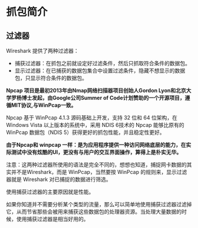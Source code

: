 # 抓包简介





## 过滤器



Wireshark 提供了两种过滤器：

- 捕获过滤器：在抓包之前就设定好过滤条件，然后只抓取符合条件的数据包。
- 显示过滤器：在已捕获的数据包集合中设置过滤条件，隐藏不想显示的数据包，只显示符合条件的数据包。



**Npcap 项目是最初2013年由Nmap网络扫描器项目创始人Gordon Lyon和北京大学罗杨博士发起，由Google公司Summer of Code计划赞助的一个开源项目，遵循MIT协议,与WinPcap一致。**

Npcap 基于 WinPcap 4.1.3 源码基础上开发，支持 32 位和 64 位架构，在 Windows Vista 以上版本的系统中，采用 NDIS 6技术的 Npcap 能够比原有的 WinPcap 数据包（NDIS 5）获得更好的抓包性能，并且稳定性更好。

**由于Npcap和 winpcap 一样：是为应用程序提供一种访问网络底层的能力，在实际测试中没有炫酷的UI，更没有与用户的交互界面操作，算得上是朴实无华。**



注意：这两种过滤器所使用的语法是完全不同的，想想也知道，捕捉网卡数据的其实并不是Wireshark，而是 WinPcap，当然要按 WinPcap 的规则来，显示过滤器就是 Wireshark 对已捕捉的数据进行筛选。

使用捕获过滤器的主要原因就是性能。

如果你知道并不需要分析某个类型的流量，那么可以简单地使用捕获过滤器过滤掉它，从而节省那些会被用来捕获这些数据包的处理器资源。当处理大量数据的时候，使用捕获过滤器是相当好用的。